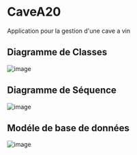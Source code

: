 # CaveA20

Application pour la gestion d'une cave a vin

## Diagramme de Classes
![image](https://github.com/user-attachments/assets/e2d9fb30-9268-444b-9fa1-4b09f565600c)


## Diagramme de Séquence
![image](https://github.com/user-attachments/assets/58a6d411-485b-41a9-8e56-316e50b1e3bd)

## Modéle de base de données
![image](https://github.com/user-attachments/assets/2a877078-9334-485b-bd4b-d34ae42327b4)
